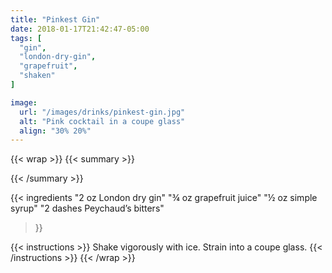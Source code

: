 ```yaml
---
title: "Pinkest Gin"
date: 2018-01-17T21:42:47-05:00
tags: [
  "gin",
  "london-dry-gin",
  "grapefruit",
  "shaken"
]

image:
  url: "/images/drinks/pinkest-gin.jpg"
  alt: "Pink cocktail in a coupe glass"
  align: "30% 20%"
---
```

{{< wrap >}}
{{< summary >}}

{{< /summary >}}


{{< ingredients
  "2 oz London dry gin"
  "¾ oz grapefruit juice"
  "½ oz simple syrup"
  "2 dashes Peychaud’s bitters"
>}}


{{< instructions >}}
Shake vigorously with ice. Strain into a coupe glass. 
{{< /instructions >}}
{{< /wrap >}}
